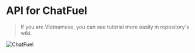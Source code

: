 # API for ChatFuel
> If you are Vietnamese, you can see tutorial more easily in repository's wiki.

![ChatFuel](https://chatfuel.com/images2/og_chatfuel.jpg)
